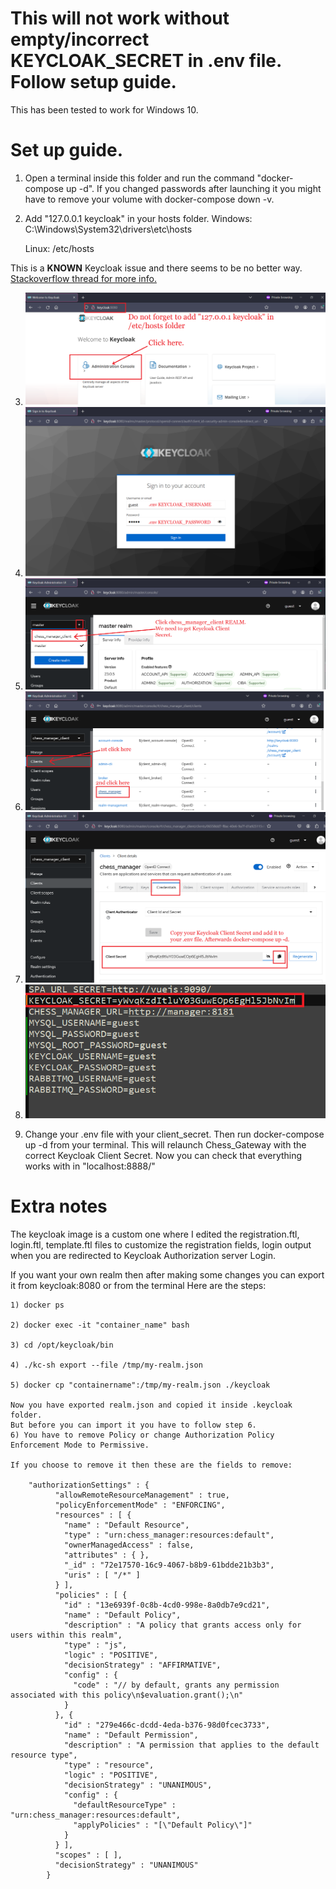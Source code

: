 # This will not work without empty/incorrect KEYCLOAK_SECRET in .env file. Follow setup guide.

This has been tested to work for Windows 10. 

# Set up guide.

1) Open a terminal inside this folder and run the command 
"docker-compose up -d". 
If you changed passwords after launching it you might have to remove your volume 
with docker-compose down -v.
	
2) Add "127.0.0.1 keycloak" in your hosts folder.
	Windows: C:\Windows\System32\drivers\etc\hosts

	Linux: /etc/hosts

This is a **KNOWN** Keycloak issue and there seems to be no better way. [Stackoverflow thread for more info.](https://stackoverflow.com/questions/57213611/keycloak-and-spring-boot-web-app-in-dockerized-environment)

3) <div align="center"> <img src="/Deployment/localhost_only/steps/step1.png" alt="Step 1"> </div>
	
4) <div align="center"> <img src="/Deployment/localhost_only/steps/step2.png" alt="Step 2"> </div>
	
5) <div align="center"> <img src="/Deployment/localhost_only/steps/step3.png" alt="Step 3"> </div>
	
6) <div align="center"> <img src="/Deployment/localhost_only/steps/step4.png" alt="Step 4"> </div>
	
7) <div align="center"> <img src="/Deployment/localhost_only/steps/step5.png" alt="Step 5"> </div>
	
8) <div align="center"> <img src="/Deployment/localhost_only/steps/step6.png" alt="Step 6"> </div>
	
9) Change your .env file with your client_secret. Then run docker-compose up -d from your terminal.
This will relaunch Chess_Gateway with the correct Keycloak Client Secret.
Now you can check that everything works with in "localhost:8888/"
	
# Extra notes

The keycloak image is a custom one where I edited the registration.ftl, login.ftl, template.ftl 
files to customize the registration fields, login output when you are redirected to Keycloak Authorization server Login.

If you want your own realm then after making some changes you can export it from keycloak:8080 or from the terminal
Here are the steps:

	1) docker ps
	
	2) docker exec -it "container_name" bash
	
	3) cd /opt/keycloak/bin 
	
	4) ./kc-sh export --file /tmp/my-realm.json
	
	5) docker cp "containername":/tmp/my-realm.json ./keycloak
		
	Now you have exported realm.json and copied it inside .keycloak folder.
	But before you can import it you have to follow step 6.
	6) You have to remove Policy or change Authorization Policy Enforcement Mode to Permissive.
		
	If you choose to remove it then these are the fields to remove:
	
		"authorizationSettings" : {
			  "allowRemoteResourceManagement" : true,
			  "policyEnforcementMode" : "ENFORCING",
			  "resources" : [ {
				"name" : "Default Resource",
				"type" : "urn:chess_manager:resources:default",
				"ownerManagedAccess" : false,
				"attributes" : { },
				"_id" : "72e17570-16c9-4067-b8b9-61bdde21b3b3",
				"uris" : [ "/*" ]
			  } ],
			  "policies" : [ {
				"id" : "13e6939f-0c8b-4cd0-998e-8a0db7e9cd21",
				"name" : "Default Policy",
				"description" : "A policy that grants access only for users within this realm",
				"type" : "js",
				"logic" : "POSITIVE",
				"decisionStrategy" : "AFFIRMATIVE",
				"config" : {
				  "code" : "// by default, grants any permission associated with this policy\n$evaluation.grant();\n"
				}
			  }, {
				"id" : "279e466c-dcdd-4eda-b376-98d0fcec3733",
				"name" : "Default Permission",
				"description" : "A permission that applies to the default resource type",
				"type" : "resource",
				"logic" : "POSITIVE",
				"decisionStrategy" : "UNANIMOUS",
				"config" : {
				  "defaultResourceType" : "urn:chess_manager:resources:default",
				  "applyPolicies" : "[\"Default Policy\"]"
				}
			  } ],
			  "scopes" : [ ],
			  "decisionStrategy" : "UNANIMOUS"
			}
			
		
		
